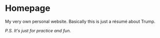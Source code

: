 # Homepage
My very own personal website. Basically this is just a résumé about Trump.

_P.S. It's just for practice and fun._
